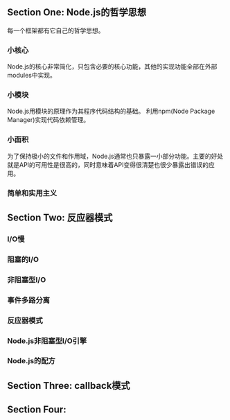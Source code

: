 ## Section One: Node.js的哲学思想
每一个框架都有它自己的哲学思想。
### 小核心
Node.js的核心非常简化，只包含必要的核心功能，其他的实现功能全部在外部modules中实现。
### 小模块
Node.js用模块的原理作为其程序代码结构的基础。
利用npm(Node Package Manager)实现代码依赖管理。
### 小面积
为了保持极小的文件和作用域，Node.js通常也只暴露一小部分功能。主要的好处就是API的可用性是很高的，同时意味着API变得很清楚也很少暴露出错误的应用。
### 简单和实用主义

## Section Two: 反应器模式
### I/O慢
### 阻塞的I/O
### 非阻塞型I/O
### 事件多路分离
### 反应器模式
### Node.js非阻塞型I/O引擎
### Node.js的配方
## Section Three: callback模式
###

## Section Four:
